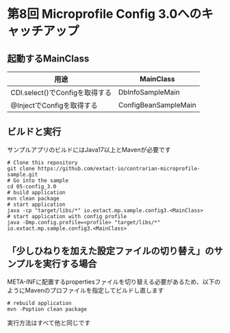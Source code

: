 # 第8回 Microprofile Config 3.0へのキャッチアップ

## 起動するMainClass
|用途|MainClass|
| ---------- | --- |
| CDI.select()でConfigを取得する |DbInfoSampleMain|
| @InjectでConfigを取得する |ConfigBeanSampleMain|


## ビルドと実行
サンプルアプリのビルドにはJava17以上とMavenが必要です

```shell
# Clone this repository
git clone https://github.com/extact-io/contrarian-microprofile-sample.git
# Go into the sample
cd 05-config_3.0
# build application
mvn clean package
# start application
java -cp "target/libs/*" io.extact.mp.sample.config3.<MainClass>
# start application with config profile
java -Dmp.config.profile=<profile> "target/libs/*" io.extact.mp.sample.config3.<MainClass>
```

## 「少しひねりを加えた設定ファイルの切り替え」のサンプルを実行する場合
META-INFに配置するpropertiesファイルを切り替える必要があるため、以下のようにMavenのプロファイルを指定してビルドし直します

```shell
# rebuild application
mvn -Poption clean package
```

実行方法はすべて他と同じです

